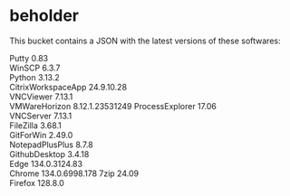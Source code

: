 # beholder
This bucket contains a JSON with the latest versions of these softwares:

Putty              0.83           
WinSCP             6.3.7          
Python             3.13.2         
CitrixWorkspaceApp 24.9.10.28     
VNCViewer          7.13.1         
VMWareHorizon      8.12.1.23531249
ProcessExplorer    17.06          
VNCServer          7.13.1         
FileZilla          3.68.1         
GitForWin          2.49.0         
NotepadPlusPlus    8.7.8          
GithubDesktop      3.4.18         
Edge               134.0.3124.83  
Chrome             134.0.6998.178 
7zip               24.09          
Firefox            128.8.0          



